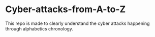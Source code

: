 # Cyber-attacks-from-A-to-Z
This repo is made to clearly understand the cyber attacks happening through alphabetics chronology.
